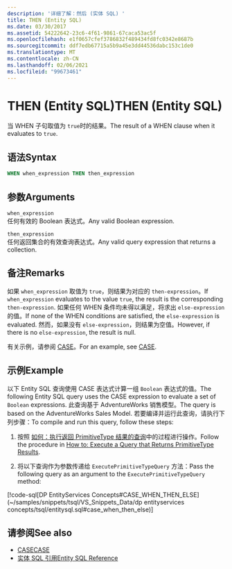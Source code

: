 ```yaml
---
description: '详细了解：然后 (实体 SQL) '
title: THEN (Entity SQL)
ms.date: 03/30/2017
ms.assetid: 54222642-23c6-4f61-9861-67caca53ac5f
ms.openlocfilehash: e1f0657cfef3786832f489434fd8fc0342e8687b
ms.sourcegitcommit: ddf7edb67715a5b9a45e3dd44536dabc153c1de0
ms.translationtype: MT
ms.contentlocale: zh-CN
ms.lasthandoff: 02/06/2021
ms.locfileid: "99673461"
---
```

# <a name="then-entity-sql"></a><span data-ttu-id="8ca8b-103">THEN (Entity SQL)</span><span class="sxs-lookup"><span data-stu-id="8ca8b-103">THEN (Entity SQL)</span></span>

<span data-ttu-id="8ca8b-104">当 WHEN 子句取值为 `true`时的结果。</span><span class="sxs-lookup"><span data-stu-id="8ca8b-104">The result of a WHEN clause when it evaluates to `true`.</span></span>  
  
## <a name="syntax"></a><span data-ttu-id="8ca8b-105">语法</span><span class="sxs-lookup"><span data-stu-id="8ca8b-105">Syntax</span></span>  
  
```sql  
WHEN when_expression THEN then_expression  
```  
  
## <a name="arguments"></a><span data-ttu-id="8ca8b-106">参数</span><span class="sxs-lookup"><span data-stu-id="8ca8b-106">Arguments</span></span>  

 `when_expression`  
 <span data-ttu-id="8ca8b-107">任何有效的 Boolean 表达式。</span><span class="sxs-lookup"><span data-stu-id="8ca8b-107">Any valid Boolean expression.</span></span>  
  
 `then_expression`  
 <span data-ttu-id="8ca8b-108">任何返回集合的有效查询表达式。</span><span class="sxs-lookup"><span data-stu-id="8ca8b-108">Any valid query expression that returns a collection.</span></span>  
  
## <a name="remarks"></a><span data-ttu-id="8ca8b-109">备注</span><span class="sxs-lookup"><span data-stu-id="8ca8b-109">Remarks</span></span>  

 <span data-ttu-id="8ca8b-110">如果 `when_expression` 取值为 `true`，则结果为对应的 `then-expression`。</span><span class="sxs-lookup"><span data-stu-id="8ca8b-110">If `when_expression` evaluates to the value `true`, the result is the corresponding `then-expression`.</span></span> <span data-ttu-id="8ca8b-111">如果任何 WHEN 条件均未得以满足，将求出 `else-expression` 的值。</span><span class="sxs-lookup"><span data-stu-id="8ca8b-111">If none of the WHEN conditions are satisfied, the `else-expression` is evaluated.</span></span> <span data-ttu-id="8ca8b-112">然而，如果没有 `else-expression`，则结果为空值。</span><span class="sxs-lookup"><span data-stu-id="8ca8b-112">However, if there is no `else-expression`, the result is null.</span></span>  
  
 <span data-ttu-id="8ca8b-113">有关示例，请参阅 [CASE](case-entity-sql.md)。</span><span class="sxs-lookup"><span data-stu-id="8ca8b-113">For an example, see [CASE](case-entity-sql.md).</span></span>  
  
## <a name="example"></a><span data-ttu-id="8ca8b-114">示例</span><span class="sxs-lookup"><span data-stu-id="8ca8b-114">Example</span></span>  

 <span data-ttu-id="8ca8b-115">以下 Entity SQL 查询使用 CASE 表达式计算一组 `Boolean` 表达式的值。</span><span class="sxs-lookup"><span data-stu-id="8ca8b-115">The following Entity SQL query uses the CASE expression to evaluate a set of `Boolean` expressions.</span></span> <span data-ttu-id="8ca8b-116">此查询基于 AdventureWorks 销售模型。</span><span class="sxs-lookup"><span data-stu-id="8ca8b-116">The query is based on the AdventureWorks Sales Model.</span></span> <span data-ttu-id="8ca8b-117">若要编译并运行此查询，请执行下列步骤：</span><span class="sxs-lookup"><span data-stu-id="8ca8b-117">To compile and run this query, follow these steps:</span></span>  
  
1. <span data-ttu-id="8ca8b-118">按照 [如何：执行返回 PrimitiveType 结果的查询](../how-to-execute-a-query-that-returns-primitivetype-results.md)中的过程进行操作。</span><span class="sxs-lookup"><span data-stu-id="8ca8b-118">Follow the procedure in [How to: Execute a Query that Returns PrimitiveType Results](../how-to-execute-a-query-that-returns-primitivetype-results.md).</span></span>  
  
2. <span data-ttu-id="8ca8b-119">将以下查询作为参数传递给 `ExecutePrimitiveTypeQuery` 方法：</span><span class="sxs-lookup"><span data-stu-id="8ca8b-119">Pass the following query as an argument to the `ExecutePrimitiveTypeQuery` method:</span></span>  
  
 [!code-sql[DP EntityServices Concepts#CASE_WHEN_THEN_ELSE](~/samples/snippets/tsql/VS_Snippets_Data/dp entityservices concepts/tsql/entitysql.sql#case_when_then_else)]  
  
## <a name="see-also"></a><span data-ttu-id="8ca8b-120">请参阅</span><span class="sxs-lookup"><span data-stu-id="8ca8b-120">See also</span></span>

- [<span data-ttu-id="8ca8b-121">CASE</span><span class="sxs-lookup"><span data-stu-id="8ca8b-121">CASE</span></span>](case-entity-sql.md)
- [<span data-ttu-id="8ca8b-122">实体 SQL 引用</span><span class="sxs-lookup"><span data-stu-id="8ca8b-122">Entity SQL Reference</span></span>](entity-sql-reference.md)
